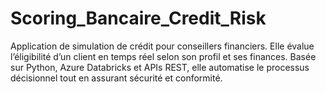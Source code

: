 # Scoring_Bancaire_Credit_Risk
Application de simulation de crédit pour conseillers financiers. Elle évalue l’éligibilité d’un client en temps réel selon son profil et ses finances. Basée sur Python, Azure Databricks et APIs REST, elle automatise le processus décisionnel tout en assurant sécurité et conformité.
